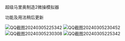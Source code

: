 超级马里奥制造2微操模拟器

功能及用法稍后更新

![QQ截图20240305225342](https://github.com/JiXiaomai/SMM2Calculator/assets/20100838/f4331dae-fffd-4898-9a33-c06bcf576d19)
![QQ截图20240305230452](https://github.com/JiXiaomai/SMM2Calculator/assets/20100838/c2a82461-727e-4602-81e6-ab686365078d)
![QQ截图20240305230308](https://github.com/JiXiaomai/SMM2Calculator/assets/20100838/5adab996-7d52-4016-bf87-6101c7c472c2)
![QQ截图20240305225342](https://github.com/JiXiaomai/SMM2Calculator/assets/20100838/21a1f0bc-d84a-49cf-b342-ce3bf3feb5cd)
